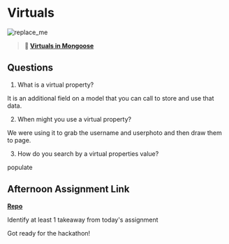# Virtuals

![replace_me](https://codeworks.blob.core.windows.net/public/assets/img/illustrations/placeholder.svg)

> **📖 [Virtuals in Mongoose](https://codeworksacademy.com/fs-student-guide/resources/wk5/04-Virtuals)**

## Questions

1. What is a virtual property?

It is an additional field on a model that you can call to store and use that data.

2. When might you use a virtual property? 

We were using it to grab the username and userphoto and then draw them to page.

3. How do you search by a virtual properties value?

populate

## Afternoon Assignment Link

**[Repo](https://github.com/JeradeaSimmons/<ASSIGNMENT_REPO>)**

Identify at least 1 takeaway from today's assignment

Got ready for the hackathon!
